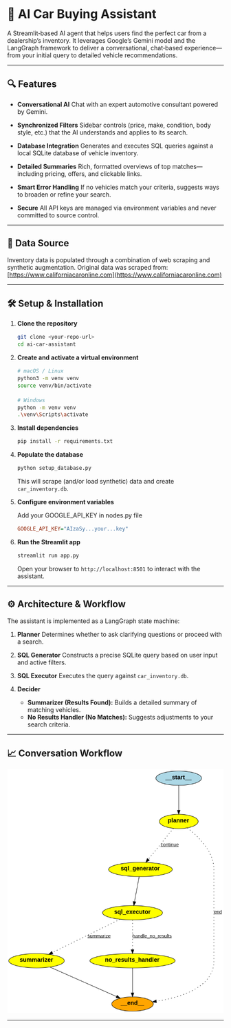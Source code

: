 # 🚗 AI Car Buying Assistant

A Streamlit‑based AI agent that helps users find the perfect car from a dealership’s inventory. It leverages Google’s Gemini model and the LangGraph framework to deliver a conversational, chat‑based experience—from your initial query to detailed vehicle recommendations.

---

## 🔍 Features

* **Conversational AI**
  Chat with an expert automotive consultant powered by Gemini.

* **Synchronized Filters**
  Sidebar controls (price, make, condition, body style, etc.) that the AI understands and applies to its search.

* **Database Integration**
  Generates and executes SQL queries against a local SQLite database of vehicle inventory.

* **Detailed Summaries**
  Rich, formatted overviews of top matches—including pricing, offers, and clickable links.

* **Smart Error Handling**
  If no vehicles match your criteria, suggests ways to broaden or refine your search.

* **Secure**
  All API keys are managed via environment variables and never committed to source control.

---

## 🎲 Data Source

Inventory data is populated through a combination of web scraping and synthetic augmentation.
Original data was scraped from:
[https://www.californiacaronline.com](https://www.californiacaronline.com)

---

## 🛠️ Setup & Installation

1. **Clone the repository**

   ```bash
   git clone <your-repo-url>
   cd ai-car-assistant
   ```

2. **Create and activate a virtual environment**

   ```bash
   # macOS / Linux
   python3 -m venv venv
   source venv/bin/activate

   # Windows
   python -m venv venv
   .\venv\Scripts\activate
   ```

3. **Install dependencies**

   ```bash
   pip install -r requirements.txt
   ```

4. **Populate the database**

   ```bash
   python setup_database.py
   ```

   This will scrape (and/or load synthetic) data and create `car_inventory.db`.

5. **Configure environment variables**

    Add your GOOGLE_API_KEY in nodes.py file
      ```ini
      GOOGLE_API_KEY="AIzaSy...your...key"
      ```


6. **Run the Streamlit app**

   ```bash
   streamlit run app.py
   ```

   Open your browser to `http://localhost:8501` to interact with the assistant.

---

## ⚙️ Architecture & Workflow

The assistant is implemented as a LangGraph state machine:

1. **Planner**
   Determines whether to ask clarifying questions or proceed with a search.

2. **SQL Generator**
   Constructs a precise SQLite query based on user input and active filters.

3. **SQL Executor**
   Executes the query against `car_inventory.db`.

4. **Decider**

   * **Summarizer (Results Found):** Builds a detailed summary of matching vehicles.
   * **No Results Handler (No Matches):** Suggests adjustments to your search criteria.

---

## 📈 Conversation Workflow

![Conversation Workflow](workflow_graph.png)

---